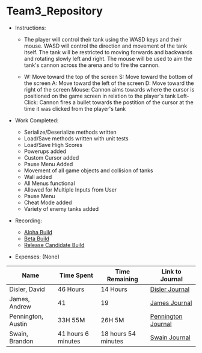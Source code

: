 # Team3_Repository

* Instructions:
  * The player will control their tank using the WASD keys and their mouse. WASD will control the direction and movement of the tank itself. The tank will be restricted to moving forwards and backwards and rotating slowly left and right. The mouse will be used to aim the tank's cannon across the arena and to fire the cannon.

  * W: Move toward the top of the screen
S: Move toward the bottom of the screen
A: Move toward the left of the screen
D: Move toward the right of the screen
Mouse: Cannon aims towards where the cursor is positioned on the game screen in relation to the player's tank
Left-Click: Cannon fires a bullet towards the postition of the cursor at the time it was clicked from the player's tank

* Work Completed:
  * Serialize/Deserialize methods written
  * Load/Save methods written with unit tests
  * Load/Save High Scores
  * Powerups added
  * Custom Cursor added
  * Pause Menu Added
  * Movement of all game objects and collision of tanks
  * Wall added
  * All Menus functional
  * Allowed for Multiple Inputs from User
  * Pause Menu
  * Cheat Mode added
  * Variety of enemy tanks added

* Recording:
  * [Alpha Build](https://www.youtube.com/watch?v=HLsGVoCF8H4&feature=youtu.be)
  * [Beta Build](https://youtu.be/s6qXOSBcVK8)
  * [Release Candidate Build](https://youtu.be/gGaeSxn-eq8)
* Expenses: (None)

Name | Time Spent | Time Remaining | Link to Journal
------ | ------ | ------ | ------
Disler, David | 46 Hours | 14 Hours | [Disler Journal](https://github.com/Cps209-Team-3/Team3_Repository/wiki/DislerJournal)
James, Andrew | 41 | 19 | [James Journal](https://github.com/Cps209-Team-3/Team3_Repository/wiki/JamesJournal)
Pennington, Austin | 33H 55M | 26H 5M | [Pennington Journal](https://github.com/Cps209-Team-3/Team3_Repository/wiki/PenningtonJournal)
Swain, Brandon | 41 hours 6 minutes | 18 hours 54 minutes | [Swain Journal](https://github.com/Cps209-Team-3/Team3_Repository/wiki/SwainJournal)

